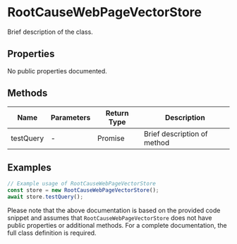 # RootCauseWebPageVectorStore

Brief description of the class.

## Properties

No public properties documented.

## Methods

| Name       | Parameters        | Return Type | Description                 |
|------------|-------------------|-------------|-----------------------------|
| testQuery  | -                 | Promise<void> | Brief description of method |

## Examples

```typescript
// Example usage of RootCauseWebPageVectorStore
const store = new RootCauseWebPageVectorStore();
await store.testQuery();
```

Please note that the above documentation is based on the provided code snippet and assumes that `RootCauseWebPageVectorStore` does not have public properties or additional methods. For a complete documentation, the full class definition is required.